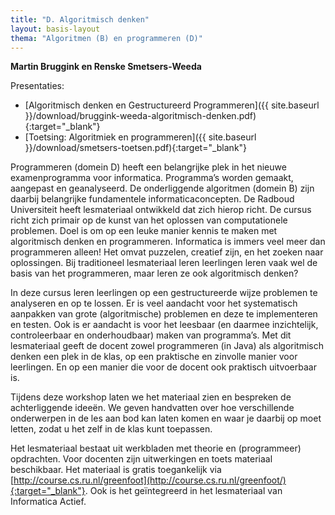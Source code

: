 ```yaml
---
title: "D. Algoritmisch denken"
layout: basis-layout
thema: "Algoritmen (B) en programmeren (D)"
---
```


**Martin Bruggink en Renske Smetsers-Weeda**

Presentaties:

* [Algoritmisch denken en Gestructureerd Programmeren]({{ site.baseurl }}/download/bruggink-weeda-algoritmisch-denken.pdf){:target="_blank"}
* [Toetsing: Algoritmiek en programmeren]({{ site.baseurl }}/download/smetsers-toetsen.pdf){:target="_blank"}


Programmeren (domein D) heeft een belangrijke plek in het nieuwe examenprogramma voor informatica.
Programma’s worden gemaakt, aangepast en geanalyseerd.
De onderliggende algoritmen (domein B) zijn daarbij belangrijke fundamentele informaticaconcepten.
De Radboud Universiteit heeft lesmateriaal ontwikkeld dat zich hierop richt.
De cursus richt zich primair op de kunst van het oplossen van computationele problemen.
Doel is om op een leuke manier kennis te maken met algoritmisch denken en programmeren.
Informatica is immers veel meer dan programmeren alleen!
Het omvat puzzelen, creatief zijn, en het zoeken naar oplossingen.
Bij traditioneel lesmateriaal leren leerlingen leren vaak wel de basis van het programmeren,
maar leren ze ook algoritmisch denken?

In deze cursus leren leerlingen op een gestructureerde wijze problemen te analyseren en op te lossen.
Er is veel aandacht voor het systematisch aanpakken van grote (algoritmische) problemen en deze te implementeren en testen.
Ook is er aandacht is voor het leesbaar (en daarmee inzichtelijk, controleerbaar en onderhoudbaar) maken van programma’s.
Met dit lesmateriaal geeft de docent zowel programmeren (in Java) als algoritmisch denken een plek in de klas,
op een praktische en zinvolle manier voor leerlingen.
En op een manier die voor de docent ook praktisch uitvoerbaar is.

Tijdens deze workshop laten we het materiaal zien en bespreken de achterliggende ideeën.
We geven handvatten over hoe verschillende onderwerpen in de les aan bod kan laten komen en waar je daarbij op moet letten,
zodat u het zelf in de klas kunt toepassen.

Het lesmateriaal bestaat uit werkbladen met theorie en (programmeer) opdrachten.
Voor docenten zijn uitwerkingen en toets materiaal beschikbaar.
Het materiaal is gratis toegankelijk via [http://course.cs.ru.nl/greenfoot](http://course.cs.ru.nl/greenfoot/){:target="_blank"}.
Ook is het geïntegreerd in het lesmateriaal van Informatica Actief.
